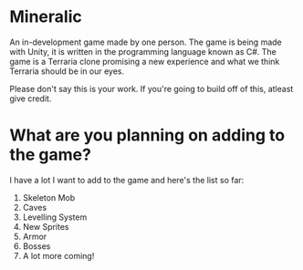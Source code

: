 # Mineralic
An in-development game made by one person. The game is being made with Unity, it is written in the programming language known as C#. The game is a Terraria clone promising a new experience and what we think Terraria should be in our eyes.

Please don't say this is your work. If you're going to build off of this, atleast give credit.


# What are you planning on adding to the game?
I have a lot I want to add to the game and here's the list so far:

1. Skeleton Mob
2. Caves
3. Levelling System
4. New Sprites
5. Armor 
6. Bosses
7. A lot more coming!
